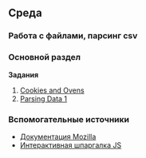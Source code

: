 ## Среда

### Работа с файлами, парсинг csv
### Основной раздел

**Задания**
1. [Cookies and Ovens](../../../../cookies-and-ovens-challenge)
2. [Parsing Data 1](../../../../parsing-data-1-csv-in-csv-out-challenge)

### Вспомогательные источники

- [Документация Mozilla](https://developer.mozilla.org/ru/docs/Web/JavaScript)
- [Интерактивная шпаргалка JS](https://htmlcheatsheet.com/js)
